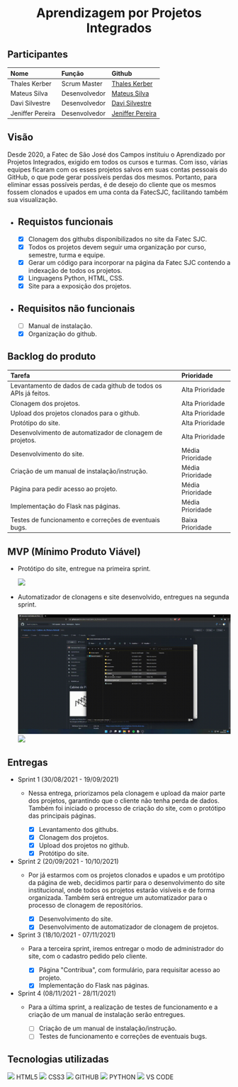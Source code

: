 <h1 align="center">
  Aprendizagem por Projetos Integrados
  
  
</h1>
  
  
  
<h2>Participantes</h2>
  
Nome | Função | Github
:--- | :--- | :---
Thales Kerber |Scrum Master | [Thales Kerber](https://github.com/thaleskerber)
Mateus Silva | Desenvolvedor | [Mateus Silva](https://github.com/mateushlsilva)
Davi Silvestre | Desenvolvedor | [Davi Silvestre](https://github.com/silvestredavi)
Jeniffer Pereira | Desenvolvedor | [Jeniffer Pereira](https://github.com/jennyads) 

<h2>Visão</h2>

  Desde 2020, a Fatec de São José dos Campos instituiu o Aprendizado por Projetos Integrados, exigido em todos os cursos e turmas. Com isso, várias equipes ficaram com os esses projetos salvos em suas contas pessoais do GitHub, o que pode gerar possíveis perdas dos mesmos. Portanto, para eliminar essas possíveis perdas, é de desejo do cliente que os mesmos fossem clonados e upados em uma conta da FatecSJC, facilitando também sua visualização.

* Requistos funcionais
   ---
   - [x] Clonagem dos githubs disponibilizados no site da Fatec SJC.
   - [x] Todos os projetos devem seguir uma organização por curso, semestre, turma e equipe.
   - [x] Gerar um código para incorporar na página da Fatec SJC contendo a indexação de todos os projetos.
   - [x] Linguagens Python, HTML, CSS.
   - [x] Site para a exposição dos projetos.

* Requisitos não funcionais
  ---
  - [ ] Manual de instalação.
  - [x] Organização do github.
  
<h2>Backlog do produto</h2>

Tarefa | Prioridade
:--- | :--- |
Levantamento de dados de cada github de todos os APIs já feitos. | Alta Prioridade
Clonagem dos projetos. | Alta Prioridade
Upload dos projetos clonados para o github. | Alta Prioridade
Protótipo do site. | Alta Prioridade
Desenvolvimento de automatizador de clonagem de projetos. | Alta Prioridade
Desenvolvimento do site. | Média Prioridade
Criação de um manual de instalação/instrução. | Média Prioridade
Página para pedir acesso ao projeto. | Média Prioridade
Implementação do Flask nas páginas. | Média Prioridade
Testes de funcionamento e correções de eventuais bugs. | Baixa Prioridade

<h2>MVP (Mínimo Produto Viável)</h2>

   * Protótipo do site, entregue na primeira sprint.
   
     <img src="artefatos/gif protótipo.gif"/>
     
   * Automatizador de clonagens e site desenvolvido, entregues na segunda sprint.
   
     <img src="imagens/automatizador_sprint2.gif"/>
     <img src="imagens/site_sprint2.gif"/>

<h2>Entregas</h2>

* Sprint 1 (30/08/2021 - 19/09/2021)
   - Nessa entrega, priorizamos pela clonagem e upload da maior parte dos projetos, garantindo que o cliente não tenha perda de dados. Também foi iniciado o processo de criação do site, com o protótipo das principais páginas.
   
     
     - [x] Levantamento dos githubs.
     - [x] Clonagem dos projetos.
     - [x] Upload dos projetos no github.
     - [x] Protótipo do site.

* Sprint 2 (20/09/2021 - 10/10/2021)
   - Por já estarmos com os projetos clonados e upados e um protótipo da página de web, decidimos partir para o desenvolvimento do site institucional, onde todos os projetos estarão visíveis e de forma organizada. Também será entregue um automatizador para o processo de clonagem de repositórios.
     
      - [x] Desenvolvimento do site.
      - [x] Desenvolvimento de automatizador de clonagem de projetos.
   
* Sprint 3 (18/10/2021 - 07/11/2021)
   - Para a terceira sprint, iremos entregar o modo de administrador do site, com o cadastro pedido pelo cliente. 
   
      - [x] Página "Contribua", com formulário, para requisitar acesso ao projeto.
      - [x] Implementação do Flask nas páginas.

* Sprint 4 (08/11/2021 - 28/11/2021)
   - Para a última sprint, a realização de testes de funcionamento e a criação de um manual de instalação serão entregues.
   
      - [ ] Criação de um manual de instalação/instrução.
      - [ ] Testes de funcionamento e correções de eventuais bugs.

<h2>Tecnologias utilizadas</h2>

  <div>
  <img width="50 rem" src="https://cdn.jsdelivr.net/gh/devicons/devicon/icons/html5/html5-original.svg"/> HTML5
  <img width="50 rem" src="https://cdn.jsdelivr.net/gh/devicons/devicon/icons/css3/css3-original.svg"/> CSS3
  <img width="50 rem" src="https://cdn.jsdelivr.net/gh/devicons/devicon/icons/github/github-original.svg"/> GITHUB
  <img width="50 rem" src="https://cdn.jsdelivr.net/gh/devicons/devicon/icons/python/python-original.svg"/> PYTHON
  <img width="50 rem" src="https://cdn.jsdelivr.net/gh/devicons/devicon/icons/vscode/vscode-original.svg"/> VS CODE
  </div>


